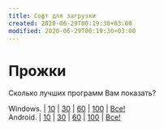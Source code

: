 ```yaml
---
title: Софт для загрузки
created: 2020-06-29T00:19:30+03:00
modified: 2020-06-29T00:19:30+03:00
---
```


# Прожки  

Сколько лучших программ Вам показать?  

Windows. | [10](#win10) | [30](#win30) | [60](#win60) | [100](#win100) | [Все!](#winALL)  
Android. | [10](#a10) | [30](#a10) | [60](#a10) | [100](#a10) | [Все!](#a10)  
